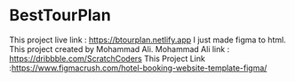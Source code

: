 # BestTourPlan
This project live link : https://btourplan.netlify.app
I just made figma to html. This project created by Mohammad Ali. 
Mohammad Ali link : https://dribbble.com/ScratchCoders 
This Project Link :https://www.figmacrush.com/hotel-booking-website-template-figma/
